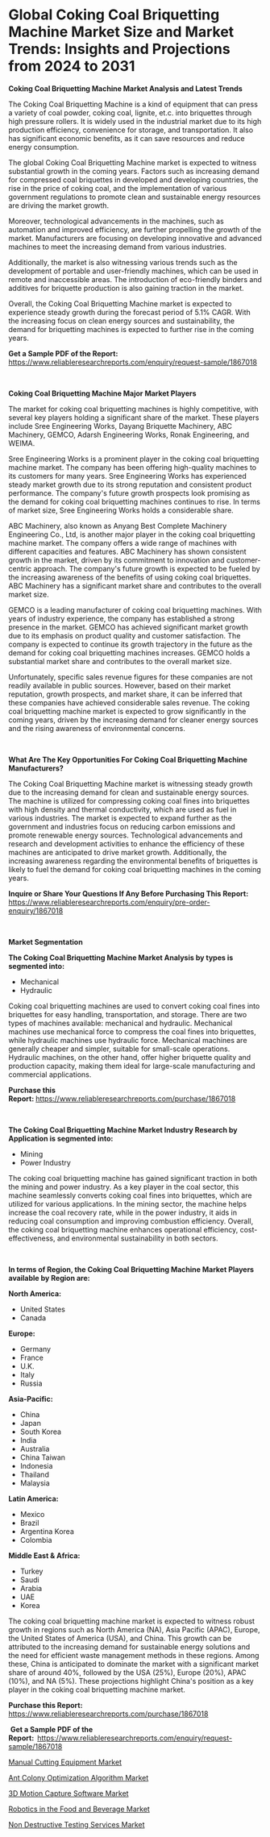 <p><h1>Global Coking Coal Briquetting Machine Market Size and Market Trends: Insights and Projections from 2024 to 2031</h1></p><p><strong>Coking Coal Briquetting Machine Market Analysis and Latest Trends</strong></p>
<p><p>The Coking Coal Briquetting Machine is a kind of equipment that can press a variety of coal powder, coking coal, lignite, et.c. into briquettes through high pressure rollers. It is widely used in the industrial market due to its high production efficiency, convenience for storage, and transportation. It also has significant economic benefits, as it can save resources and reduce energy consumption.</p><p>The global Coking Coal Briquetting Machine market is expected to witness substantial growth in the coming years. Factors such as increasing demand for compressed coal briquettes in developed and developing countries, the rise in the price of coking coal, and the implementation of various government regulations to promote clean and sustainable energy resources are driving the market growth.</p><p>Moreover, technological advancements in the machines, such as automation and improved efficiency, are further propelling the growth of the market. Manufacturers are focusing on developing innovative and advanced machines to meet the increasing demand from various industries.</p><p>Additionally, the market is also witnessing various trends such as the development of portable and user-friendly machines, which can be used in remote and inaccessible areas. The introduction of eco-friendly binders and additives for briquette production is also gaining traction in the market.</p><p>Overall, the Coking Coal Briquetting Machine market is expected to experience steady growth during the forecast period of 5.1% CAGR. With the increasing focus on clean energy sources and sustainability, the demand for briquetting machines is expected to further rise in the coming years.</p></p>
<p><strong>Get a Sample PDF of the Report:&nbsp;</strong> <a href="https://www.reliableresearchreports.com/enquiry/request-sample/1867018">https://www.reliableresearchreports.com/enquiry/request-sample/1867018</a></p>
<p>&nbsp;</p>
<p><strong>Coking Coal Briquetting Machine Major Market Players</strong></p>
<p><p>The market for coking coal briquetting machines is highly competitive, with several key players holding a significant share of the market. These players include Sree Engineering Works, Dayang Briquette Machinery, ABC Machinery, GEMCO, Adarsh Engineering Works, Ronak Engineering, and WEIMA.</p><p>Sree Engineering Works is a prominent player in the coking coal briquetting machine market. The company has been offering high-quality machines to its customers for many years. Sree Engineering Works has experienced steady market growth due to its strong reputation and consistent product performance. The company's future growth prospects look promising as the demand for coking coal briquetting machines continues to rise. In terms of market size, Sree Engineering Works holds a considerable share.</p><p>ABC Machinery, also known as Anyang Best Complete Machinery Engineering Co., Ltd, is another major player in the coking coal briquetting machine market. The company offers a wide range of machines with different capacities and features. ABC Machinery has shown consistent growth in the market, driven by its commitment to innovation and customer-centric approach. The company's future growth is expected to be fueled by the increasing awareness of the benefits of using coking coal briquettes. ABC Machinery has a significant market share and contributes to the overall market size.</p><p>GEMCO is a leading manufacturer of coking coal briquetting machines. With years of industry experience, the company has established a strong presence in the market. GEMCO has achieved significant market growth due to its emphasis on product quality and customer satisfaction. The company is expected to continue its growth trajectory in the future as the demand for coking coal briquetting machines increases. GEMCO holds a substantial market share and contributes to the overall market size.</p><p>Unfortunately, specific sales revenue figures for these companies are not readily available in public sources. However, based on their market reputation, growth prospects, and market share, it can be inferred that these companies have achieved considerable sales revenue. The coking coal briquetting machine market is expected to grow significantly in the coming years, driven by the increasing demand for cleaner energy sources and the rising awareness of environmental concerns.</p></p>
<p>&nbsp;</p>
<p><strong>What Are The Key Opportunities For Coking Coal Briquetting Machine Manufacturers?</strong></p>
<p><p>The Coking Coal Briquetting Machine market is witnessing steady growth due to the increasing demand for clean and sustainable energy sources. The machine is utilized for compressing coking coal fines into briquettes with high density and thermal conductivity, which are used as fuel in various industries. The market is expected to expand further as the government and industries focus on reducing carbon emissions and promote renewable energy sources. Technological advancements and research and development activities to enhance the efficiency of these machines are anticipated to drive market growth. Additionally, the increasing awareness regarding the environmental benefits of briquettes is likely to fuel the demand for coking coal briquetting machines in the coming years.</p></p>
<p><strong>Inquire or Share Your Questions If Any Before Purchasing This Report:</strong> <a href="https://www.reliableresearchreports.com/enquiry/pre-order-enquiry/1867018">https://www.reliableresearchreports.com/enquiry/pre-order-enquiry/1867018</a></p>
<p>&nbsp;</p>
<p><strong>Market Segmentation</strong></p>
<p><strong>The Coking Coal Briquetting Machine Market Analysis by types is segmented into:</strong></p>
<p><ul><li>Mechanical</li><li>Hydraulic</li></ul></p>
<p><p>Coking coal briquetting machines are used to convert coking coal fines into briquettes for easy handling, transportation, and storage. There are two types of machines available: mechanical and hydraulic. Mechanical machines use mechanical force to compress the coal fines into briquettes, while hydraulic machines use hydraulic force. Mechanical machines are generally cheaper and simpler, suitable for small-scale operations. Hydraulic machines, on the other hand, offer higher briquette quality and production capacity, making them ideal for large-scale manufacturing and commercial applications.</p></p>
<p><strong>Purchase this Report:&nbsp;</strong><a href="https://www.reliableresearchreports.com/purchase/1867018">https://www.reliableresearchreports.com/purchase/1867018</a></p>
<p>&nbsp;</p>
<p><strong>The Coking Coal Briquetting Machine Market Industry Research by Application is segmented into:</strong></p>
<p><ul><li>Mining</li><li>Power Industry</li></ul></p>
<p><p>The coking coal briquetting machine has gained significant traction in both the mining and power industry. As a key player in the coal sector, this machine seamlessly converts coking coal fines into briquettes, which are utilized for various applications. In the mining sector, the machine helps increase the coal recovery rate, while in the power industry, it aids in reducing coal consumption and improving combustion efficiency. Overall, the coking coal briquetting machine enhances operational efficiency, cost-effectiveness, and environmental sustainability in both sectors.</p></p>
<p>&nbsp;</p>
<p><strong>In terms of Region, the Coking Coal Briquetting Machine Market Players available by Region are:</strong></p>
<p>
    <p> <strong> North America: </strong>
        <ul>
            <li>United States</li>
            <li>Canada</li>
        </ul>
        </p> 
    <p> <strong> Europe: </strong>
        <ul>
            <li>Germany</li>
            <li>France</li>
            <li>U.K.</li>
            <li>Italy</li>
            <li>Russia</li>
        </ul>
        </p> 
    <p> <strong> Asia-Pacific: </strong>
        <ul>
            <li>China</li>
            <li>Japan</li>
            <li>South Korea</li>
            <li>India</li>
            <li>Australia</li>
            <li>China Taiwan</li>
            <li>Indonesia</li>
            <li>Thailand</li>
            <li>Malaysia</li>
        </ul>
        </p> 
    <p> <strong> Latin America: </strong>
        <ul>
            <li>Mexico</li>
            <li>Brazil</li>
            <li>Argentina Korea</li>
            <li>Colombia</li>
        </ul>
        </p> 
    <p> <strong> Middle East & Africa: </strong>
        <ul>
            <li>Turkey</li>
            <li>Saudi</li>
            <li>Arabia</li>
            <li>UAE</li>
            <li>Korea</li>
        </ul>
    </p>
    </p>
<p><p>The coking coal briquetting machine market is expected to witness robust growth in regions such as North America (NA), Asia Pacific (APAC), Europe, the United States of America (USA), and China. This growth can be attributed to the increasing demand for sustainable energy solutions and the need for efficient waste management methods in these regions. Among these, China is anticipated to dominate the market with a significant market share of around 40%, followed by the USA (25%), Europe (20%), APAC (10%), and NA (5%). These projections highlight China's position as a key player in the coking coal briquetting machine market.</p></p>
<p><strong>Purchase this Report: </strong><a href="https://www.reliableresearchreports.com/purchase/1867018">https://www.reliableresearchreports.com/purchase/1867018</a></p>
<p>&nbsp;<strong>Get a Sample PDF of the Report:&nbsp;&nbsp;</strong><a href="https://www.reliableresearchreports.com/enquiry/request-sample/1867018">https://www.reliableresearchreports.com/enquiry/request-sample/1867018</a></p>
<p><strong></strong></p>
<p><p><a href="https://github.com/rahu1502/Market-Research-Report-List-2/blob/main/manual-cutting-equipment-market.md">Manual Cutting Equipment Market</a></p><p><a href="https://medium.com/@henrywheeler53/ant-colony-optimization-algorithm-market-competitive-analysis-market-trends-and-forecast-to-2030-e1a6b9c1c6cb">Ant Colony Optimization Algorithm Market</a></p><p><a href="https://medium.com/@henrywheeler53/3d-motion-capture-software-market-insight-market-trends-growth-forecasted-from-2023-to-2030-be9547b89b62">3D Motion Capture Software Market</a></p><p><a href="https://github.com/rahu1505/Market-Research-Report-List-2/blob/main/robotics-in-the-food-and-beverage-market.md">Robotics in the Food and Beverage Market</a></p><p><a href="https://medium.com/@henrywheeler53/non-destructive-testing-services-market-comprehensive-assessment-by-type-application-and-bf8b6a335afd">Non Destructive Testing Services Market</a></p></p>